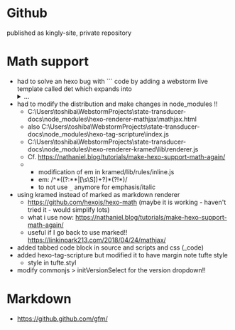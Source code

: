 # Github
published as kingly-site, private repository

# Math support
- had to solve an hexo bug with ``` code by adding a webstorm live template called det which expands into <details> <summary> ... 
- had to modify the distribution and make changes in node_modules !!
  - C:\Users\toshiba\WebstormProjects\state-transducer-docs\node_modules\hexo-renderer-mathjax\mathjax.html
  - also C:\Users\toshiba\WebstormProjects\state-transducer-docs\node_modules\hexo-tag-scripture\index.js
  - C:\Users\toshiba\WebstormProjects\state-transducer-docs\node_modules\hexo-renderer-kramed\lib\renderer.js
  - Cf. https://nathaniel.blog/tutorials/make-hexo-support-math-again/
  - + modification of em in kramed/lib/rules/inline.js
    - em: /^\*((?:\*\*|[\s\S])+?)\*(?!\*)/
    - to not use `_` anymore for emphasis/italic
- using kramed instead of marked as markdown renderer
  - https://github.com/hexojs/hexo-math (maybe it is working - haven't tried it - would simplify lots)
  - what i use now: https://nathaniel.blog/tutorials/make-hexo-support-math-again/
  - useful if I go back to use marked!! https://linkinpark213.com/2018/04/24/mathjax/
- added tabbed code block in source and scripts and css (_code)
- added hexo-tag-scripture but modified it to have margin note tufte style
  - style in tufte.styl
- modify commonjs > initVersionSelect for the version dropdown!!

# Markdown
- https://github.github.com/gfm/
